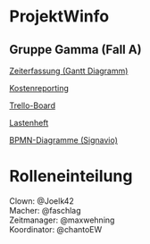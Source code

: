 # ProjektWinfo
## Gruppe Gamma (Fall A)

[Zeiterfassung (Gantt Diagramm)]([https://w-hs.sciebo.de/remote.php/webdav/Workspace%20Prjekt%20Winfo/Gantt-Diagramm_CRM.xlsx](https://w-hs.sciebo.de/f/312592459))  
   
[Kostenreporting](https://w-hs.sciebo.de/f/312592459)

[Trello-Board](https://trello.com/b/pp9FM3m6/projekt-winfo)

[Lastenheft](https://moodle.w-hs.de/pluginfile.php/485234/mod_resource/content/3/20240411_Lastenheft_DVProjektWinfo_SS2024_Autovermietung.pdf)

[BPMN-Diagramme (Signavio)](https://academic.signavio.com/p/explorer#)    

# Rolleneinteilung

Clown: @Joelk42   
Macher: @faschlag  
Zeitmanager: @maxwehning  
Koordinator: @chantoEW  
